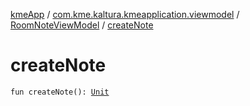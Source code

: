 [kmeApp](../../index.md) / [com.kme.kaltura.kmeapplication.viewmodel](../index.md) / [RoomNoteViewModel](index.md) / [createNote](./create-note.md)

# createNote

`fun createNote(): `[`Unit`](https://kotlinlang.org/api/latest/jvm/stdlib/kotlin/-unit/index.html)